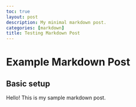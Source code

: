```yaml
---
toc: true
layout: post
description: My minimal markdown post.
categories: [markdown]
title: Testing Markdown Post
---
```

# Example Markdown Post

## Basic setup

Hello! This is my sample markdown post.